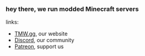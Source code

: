 ### hey there, we run modded Minecraft servers

links:
* [TMW.gg](https://TMW.gg), our website
* [Discord](https://discord.gg/ModdedWarehouse), our community
* [Patreon](https://patreon.com/TeamTMW), support us
